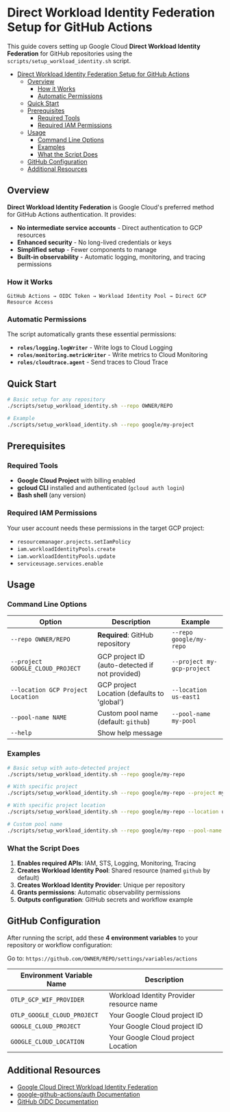 # Direct Workload Identity Federation Setup for GitHub Actions

This guide covers setting up Google Cloud **Direct Workload Identity Federation** for GitHub repositories using the `scripts/setup_workload_identity.sh` script.

- [Direct Workload Identity Federation Setup for GitHub Actions](#direct-workload-identity-federation-setup-for-github-actions)
  - [Overview](#overview)
    - [How it Works](#how-it-works)
    - [Automatic Permissions](#automatic-permissions)
  - [Quick Start](#quick-start)
  - [Prerequisites](#prerequisites)
    - [Required Tools](#required-tools)
    - [Required IAM Permissions](#required-iam-permissions)
  - [Usage](#usage)
    - [Command Line Options](#command-line-options)
    - [Examples](#examples)
    - [What the Script Does](#what-the-script-does)
  - [GitHub Configuration](#github-configuration)
  - [Additional Resources](#additional-resources)


## Overview

**Direct Workload Identity Federation** is Google Cloud's preferred method for GitHub Actions authentication. It provides:

- **No intermediate service accounts** - Direct authentication to GCP resources
- **Enhanced security** - No long-lived credentials or keys
- **Simplified setup** - Fewer components to manage
- **Built-in observability** - Automatic logging, monitoring, and tracing permissions

### How it Works

```
GitHub Actions → OIDC Token → Workload Identity Pool → Direct GCP Resource Access
```

### Automatic Permissions

The script automatically grants these essential permissions:
- **`roles/logging.logWriter`** - Write logs to Cloud Logging
- **`roles/monitoring.metricWriter`** - Write metrics to Cloud Monitoring
- **`roles/cloudtrace.agent`** - Send traces to Cloud Trace

## Quick Start

```bash
# Basic setup for any repository
./scripts/setup_workload_identity.sh --repo OWNER/REPO

# Example
./scripts/setup_workload_identity.sh --repo google/my-project
```

## Prerequisites

### Required Tools
- **Google Cloud Project** with billing enabled
- **gcloud CLI** installed and authenticated (`gcloud auth login`)
- **Bash shell** (any version)

### Required IAM Permissions
Your user account needs these permissions in the target GCP project:
- `resourcemanager.projects.setIamPolicy`
- `iam.workloadIdentityPools.create`
- `iam.workloadIdentityPools.update`
- `serviceusage.services.enable`

## Usage

### Command Line Options

| Option | Description | Example |
|--------|-------------|---------|
| `--repo OWNER/REPO` | **Required**: GitHub repository | `--repo google/my-repo` |
| `--project GOOGLE_CLOUD_PROJECT` | GCP project ID (auto-detected if not provided) | `--project my-gcp-project` |
| `--location GCP Project Location` | GCP project Location (defaults to 'global') | `--location us-east1` |
| `--pool-name NAME` | Custom pool name (default: `github`) | `--pool-name my-pool` |
| `--help` | Show help message | |

### Examples

```bash
# Basic setup with auto-detected project
./scripts/setup_workload_identity.sh --repo google/my-repo

# With specific project
./scripts/setup_workload_identity.sh --repo google/my-repo --project my-gcp-project

# With specific project location
./scripts/setup_workload_identity.sh --repo google/my-repo --location us-east1

# Custom pool name
./scripts/setup_workload_identity.sh --repo google/my-repo --pool-name my-custom-pool
```

### What the Script Does

1. **Enables required APIs**: IAM, STS, Logging, Monitoring, Tracing
2. **Creates Workload Identity Pool**: Shared resource (named `github` by default)
3. **Creates Workload Identity Provider**: Unique per repository
4. **Grants permissions**: Automatic observability permissions
5. **Outputs configuration**: GitHub secrets and workflow example

## GitHub Configuration


After running the script, add these **4 environment variables** to your repository or workflow configuration:

Go to: `https://github.com/OWNER/REPO/settings/variables/actions`

| Environment Variable Name         | Description                                      |
|-----------------------------------|--------------------------------------------------|
| `OTLP_GCP_WIF_PROVIDER`           | Workload Identity Provider resource name         |
| `OTLP_GOOGLE_CLOUD_PROJECT`       | Your Google Cloud project ID                     |
| `GOOGLE_CLOUD_PROJECT`            | Your Google Cloud project ID                     |
| `GOOGLE_CLOUD_LOCATION`           | Your Google Cloud project Location               |

## Additional Resources

- [Google Cloud Direct Workload Identity Federation](https://cloud.google.com/iam/docs/workload-identity-federation)
- [google-github-actions/auth Documentation](https://github.com/google-github-actions/auth)
- [GitHub OIDC Documentation](https://docs.github.com/en/actions/deployment/security-hardening-your-deployments/about-security-hardening-with-openid-connect)
